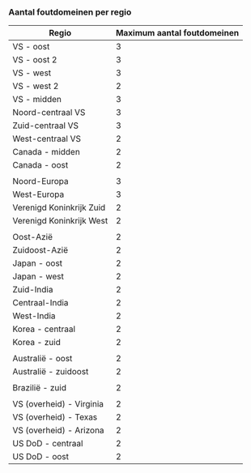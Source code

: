 ### <a name="number-of-fault-domains-per-region"></a>Aantal foutdomeinen per regio

| Regio              | Maximum aantal foutdomeinen  |
|---------------------|-------------------------|
| VS - oost             | 3                       |
| VS - oost 2           | 3                       |
| VS - west             | 3                       |
| VS - west 2           | 2                       |
| VS - midden          | 3                       |
| Noord-centraal VS    | 3                       |
| Zuid-centraal VS    | 3                       |
| West-centraal VS     | 2                       |
| Canada - midden      | 2                       |
| Canada - oost         | 2                       |
|                     |                         |
| Noord-Europa        | 3                       |
| West-Europa         | 3                       |
| Verenigd Koninkrijk Zuid            | 2                       |
| Verenigd Koninkrijk West             | 2                       |
|                     |                         |
| Oost-Azië           | 2                       |
| Zuidoost-Azië     | 2                       |
| Japan - oost          | 2                       |
| Japan - west          | 2                       |
| Zuid-India         | 2                       |
| Centraal-India       | 2                       |
| West-India          | 2                       |
| Korea - centraal       | 2                       |
| Korea - zuid         | 2                       |
|                     |                         |
| Australië - oost      | 2                       |
| Australië - zuidoost | 2                       |
|                     |                         |
| Brazilië - zuid        | 2                       |
|                     |                         |
| VS (overheid) - Virginia     | 2                       |
| VS (overheid) - Texas        | 2                       |
| VS (overheid) - Arizona      | 2                       |
| US DoD - centraal      | 2                       |
| US DoD - oost         | 2                       |
